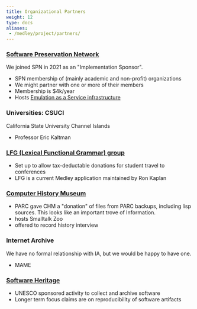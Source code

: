 ```yaml
---
title: Organizational Partners
weight: 12
type: docs
aliases:
 - /medley/project/partners/
---
```


### [Software Preservation Network](https://www.softwarepreservationnetwork.org/about/)

We joined SPN in 2021 as an "Implementation Sponsor".

* SPN membership of (mainly academic and  non-profit) organizations
* We might partner with one or more of their members
* Membership is $4k/year
* Hosts [Emulation as a Service infrastructure](https://www.softwarepreservationnetwork.org/emulation-as-a-service-infrastructure/)

### Universities: CSUCI

California State University Channel Islands

* Professor Eric Kaltman

### [LFG (Lexical Functional Grammar) group](https://ling.sprachwiss.uni-konstanz.de/pages/home/lfg/ilfga/constitution.html)

* Set up to allow tax-deductable donations for student travel to conferences
* LFG is a current Medley application maintained by Ron Kaplan

### [Computer History Museum](https://computerhistory.org/)

* PARC gave CHM a "donation" of files from PARC backups, including lisp sources. This looks like an important trove of Information.
* hosts Smalltalk Zoo
* offered to record history interview

### Internet Archive

We have no formal relationship with IA, but we would be happy to have one.

* MAME

### [Software Heritage](https://www.softwareheritage.org/)

* UNESCO sponsored activity to collect and archive software
* Longer term focus claims are on reproducibility of software artifacts
